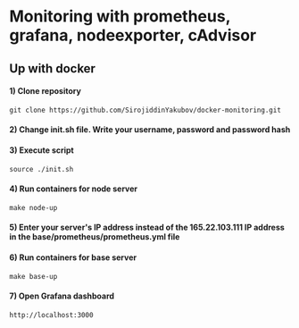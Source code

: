 # Monitoring with prometheus, grafana, nodeexporter, cAdvisor

## Up with docker

#### 1) Clone repository

```
git clone https://github.com/SirojiddinYakubov/docker-monitoring.git
```

#### 2) Change init.sh file. Write your username, password and password hash

#### 3) Execute script
```
source ./init.sh
```
#### 4) Run containers for node server
```
make node-up
```
#### 5) Enter your server's IP address instead of the 165.22.103.111 IP address in the base/prometheus/prometheus.yml file

#### 6) Run containers for base server
```
make base-up
```

#### 7) Open Grafana dashboard
```
http://localhost:3000
```